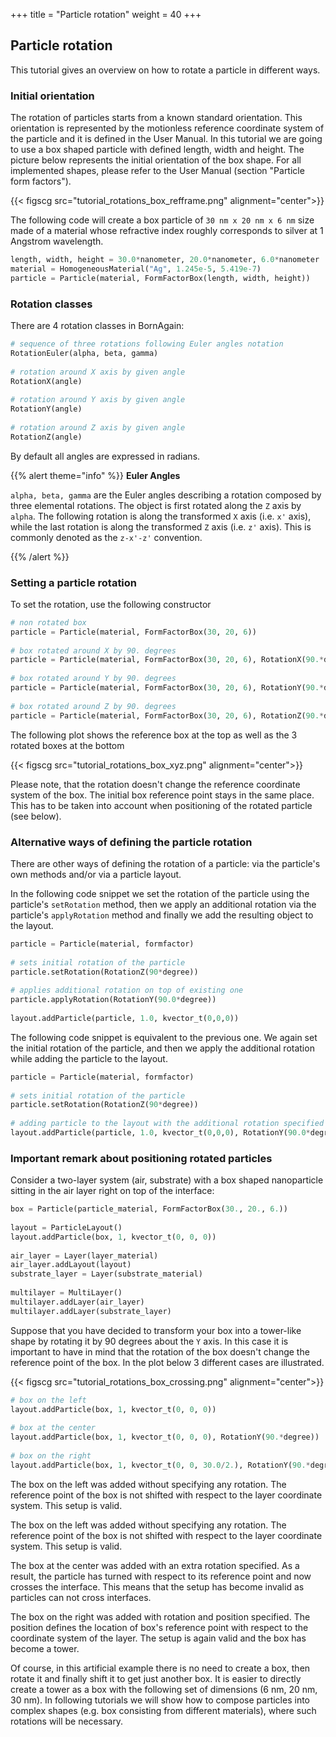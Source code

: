 +++
title = "Particle rotation"
weight = 40
+++

## Particle rotation

This tutorial gives an overview on how to rotate a particle in different ways.

### Initial orientation

The rotation of particles starts from a known standard orientation.
This orientation is represented by the motionless reference coordinate system of
the particle and it is defined in the User Manual.
In this tutorial we are going to use a box shaped particle with defined length, width and height.
The picture below represents the initial orientation of the box shape.
For all implemented shapes, please refer to the User Manual (section "Particle form factors").

{{< figscg src="tutorial_rotations_box_refframe.png" alignment="center">}}

The following code will create a box particle of `30 nm x 20 nm x 6 nm` size made of a material
whose refractive index roughly corresponds to silver at 1 Angstrom wavelength.

```python
length, width, height = 30.0*nanometer, 20.0*nanometer, 6.0*nanometer
material = HomogeneousMaterial("Ag", 1.245e-5, 5.419e-7)
particle = Particle(material, FormFactorBox(length, width, height))
```

### Rotation classes

There are 4 rotation classes in BornAgain:

```python
# sequence of three rotations following Euler angles notation
RotationEuler(alpha, beta, gamma)
 
# rotation around X axis by given angle
RotationX(angle)
 
# rotation around Y axis by given angle
RotationY(angle)
 
# rotation around Z axis by given angle
RotationZ(angle)
```

By default all angles are expressed in radians.

{{% alert theme="info" %}}
**Euler Angles**

`alpha, beta, gamma` are the Euler angles describing a rotation composed by three elemental rotations.
The object is first rotated along the `Z` axis by `alpha`.
The following rotation is along the transformed `X` axis (i.e. `x'` axis),
while the last rotation is along the transformed `Z` axis (i.e. `z'` axis).
This is commonly denoted as the `z-x'-z'` convention.

{{% /alert %}}

### Setting a particle rotation

To set the rotation, use the following constructor

```python
# non rotated box
particle = Particle(material, FormFactorBox(30, 20, 6))
 
# box rotated around X by 90. degrees
particle = Particle(material, FormFactorBox(30, 20, 6), RotationX(90.*degree))
 
# box rotated around Y by 90. degrees
particle = Particle(material, FormFactorBox(30, 20, 6), RotationY(90.*degree))
 
# box rotated around Z by 90. degrees
particle = Particle(material, FormFactorBox(30, 20, 6), RotationZ(90.*degree))
```

The following plot shows the reference box at the top as well as the 3 rotated boxes at the bottom

{{< figscg src="tutorial_rotations_box_xyz.png" alignment="center">}}

Please note, that the rotation doesn't change the reference coordinate system of the box.
The initial box reference point stays in the same place.
This has to be taken into account when positioning of the rotated particle (see below).

### Alternative ways of defining the particle rotation

There are other ways of defining the rotation of a particle:
via the particle's own methods and/or via a particle layout.

In the following code snippet we set the rotation of the particle using the particle's `setRotation`
method, then we apply an additional rotation via the particle's
`applyRotation` method and finally we add the resulting object to the layout.

```python
particle = Particle(material, formfactor)
 
# sets initial rotation of the particle
particle.setRotation(RotationZ(90*degree))
 
# applies additional rotation on top of existing one
particle.applyRotation(RotationY(90.0*degree))
 
layout.addParticle(particle, 1.0, kvector_t(0,0,0))
```

The following code snippet is equivalent to the previous one. We again set the initial rotation
of the particle, and then we apply the additional rotation while adding the particle to the layout.

```python
particle = Particle(material, formfactor)
 
# sets initial rotation of the particle
particle.setRotation(RotationZ(90*degree))
 
# adding particle to the layout with the additional rotation specified
layout.addParticle(particle, 1.0, kvector_t(0,0,0), RotationY(90.0*degree))
```

### Important remark about positioning rotated particles

Consider a two-layer system (air, substrate) with a box shaped nanoparticle sitting in the air layer right on top of the interface:

```python
box = Particle(particle_material, FormFactorBox(30., 20., 6.))
 
layout = ParticleLayout()
layout.addParticle(box, 1, kvector_t(0, 0, 0))
 
air_layer = Layer(layer_material)
air_layer.addLayout(layout)
substrate_layer = Layer(substrate_material)
 
multilayer = MultiLayer()
multilayer.addLayer(air_layer)
multilayer.addLayer(substrate_layer)
```

Suppose that you have decided to transform your box into a tower-like shape by
rotating it by 90 degrees about the `Y` axis.
In this case it is important to have in mind that the rotation of the box doesn't change the reference point of the box.
In the plot below 3 different cases are illustrated.

{{< figscg src="tutorial_rotations_box_crossing.png" alignment="center">}}

```python
# box on the left
layout.addParticle(box, 1, kvector_t(0, 0, 0))
 
# box at the center
layout.addParticle(box, 1, kvector_t(0, 0, 0), RotationY(90.*degree))
 
# box on the right
layout.addParticle(box, 1, kvector_t(0, 0, 30.0/2.), RotationY(90.*degree))
```

The box on the left was added without specifying any rotation.
The reference point of the box is not shifted with respect to the layer coordinate system.
This setup is valid.

The box on the left was added without specifying any rotation.
The reference point of the box is not shifted with respect to the layer coordinate system.
This setup is valid.

The box at the center was added with an extra rotation specified.
As a result, the particle has turned with respect to its reference point and now crosses the interface.
This means that the setup has become invalid as particles can not cross interfaces.

The box on the right was added with rotation and position specified. The position defines the location of box's reference point with respect to the coordinate system of the layer. The setup is again valid and the box has become a tower.

Of course, in this artificial example there is no need to create a box,
then rotate it and finally shift it to get just another box.
It is easier to directly create a tower as a box with the following set of dimensions (6 nm, 20 nm, 30 nm).
In following tutorials we will show how to compose particles into complex shapes
(e.g. box consisting from different materials), where such rotations will be necessary.
